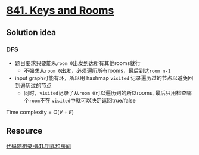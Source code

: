 # [841. Keys and Rooms](https://leetcode.com/problems/keys-and-rooms/description/)

## Solution idea

### DFS
* 题目要求只要能从`room 0`出发到达所有其他rooms就行
    * 不强求从`room 0`出发，必须遍历所有rooms，最后到达`room n-1`
* input graph可能有环，所以用 hashmap `visited` 记录遍历过的节点以避免回到遍历过的节点
    * 同时，`visited`记录了从`room 0`可以遍历到的所以rooms, 最后只用检查哪个`room`不在 `visited`中就可以决定返回true/false

Time complexity = $O(V+E)$

## Resource
[代码随想录-841.钥匙和房间](https://github.com/youngyangyang04/leetcode-master/blob/master/problems/0841.%E9%92%A5%E5%8C%99%E5%92%8C%E6%88%BF%E9%97%B4.md)